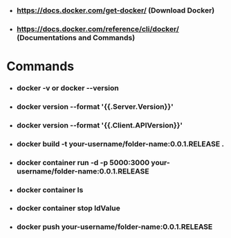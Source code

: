 * ### https://docs.docker.com/get-docker/ (Download Docker)
* ### https://docs.docker.com/reference/cli/docker/ (Documentations and Commands)

# Commands
* ### docker -v  or  docker --version
* ### docker version --format '{{.Server.Version}}'
* ### docker version --format '{{.Client.APIVersion}}'
* ### docker build -t your-username/folder-name:0.0.1.RELEASE .
* ### docker container run -d -p 5000:3000 your-username/folder-name:0.0.1.RELEASE
* ### docker container ls
* ### docker container stop IdValue
* ### docker push your-username/folder-name:0.0.1.RELEASE

